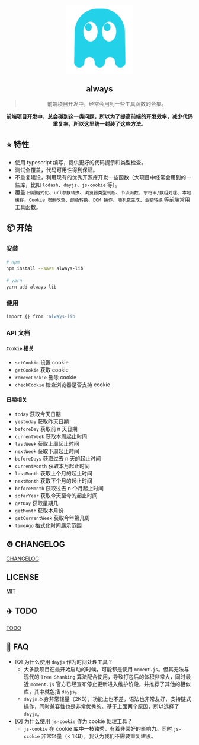  <div align="center">
 <img align="center" width="180" src="https://github.com/Rabbitzzc/image-hosting-service/blob/master/images/always-avator.png?raw=true" />
  <h2>always</h2>
  <blockquote>前端项目开发中，经常会用到一些工具函数的合集。</blockquote>
  <!-- <img alt="npm" src="https://img.shields.io/npm/dw/test">
  <img alt="Travis (.org)" src="https://img.shields.io/travis/rust-lang/rust">
  <img alt="npm" src="https://img.shields.io/npm/v/test">
  <img alt="GitHub contributors" src="https://img.shields.io/github/contributors/npm-template/js-npm-template">
  <img alt="npm bundle size" src="https://img.shields.io/bundlephobia/minzip/test">
  <img alt="node-current" src="https://img.shields.io/node/v/test">
  <img alt="GitHub" src="https://img.shields.io/github/license/npm-template/js-npm-template">
  <img alt="GitHub issues" src="https://img.shields.io/github/issues-raw/npm-template/js-npm-template"> -->

<strong>前端项目开发中，总会碰到这一类问题，所以为了提高前端的开发效率，减少代码重复率，所以这里统一封装了这些方法。</strong>
</div>


## ⭐️ 特性

- 使用 typescript 编写，提供更好的代码提示和类型检查。
- 测试全覆盖，代码可用性得到保证。
- 不重复建设，利用现有的优秀开源库开发一些函数（大项目中经常会用到的一些库，比如 `lodash`、`dayjs`、`js-cookie` 等）。
- 覆盖 `日期格式化`、`url参数转换`、`浏览器类型判断`、`节流函数`、`字符串/数组处理`、`本地缓存`、`Cookie 增删改查`、`颜色转换`、`DOM 操作`、`随机数生成`、`金额转换` 等前端常用工具函数。



## 📦 开始

### 安装
```sh
# npm 
npm install --save always-lib

# yarn
yarn add always-lib
```

### 使用

```sh
import {} from 'always-lib
```

### API 文档

#### `Cookie` 相关

* `setCookie` 	设置 cookie
* `getCookie`     获取 cookie
* `removeCookie`    删除 cookie
* `checkCookie`    检查浏览器是否支持 cookie

#### 日期相关

* `today`    获取今天日期
* `yestoday`    获取昨天日期
* `beforeDay`    获取前 n 天日期
* `currentWeek` 获取本周起止时间
* `lastWeek`    获取上周起止时间
* `nextWeek`    获取下周起止时间
* `beforeDays`    获取过去 n 天的起止时间
* `currentMonth`     获取本月起止时间
* `lastMonth`    获取上个月的起止时间
* `nextMonth`    获取下个月的起止时间
* `beforeMonth`    获取过去 n 个月起止时间
* `sofarYear`     获取今天至今的起止时间
* `getDay`    获取星期几
* `getMonth`    获取本月份
* `getCurrentWeek` 获取今年第几周
* `timeAgo`    格式化时间展示范围

## ⚙️ CHANGELOG

[CHANGELOG](./CHANGLOG.md)

## LICENSE

[MIT](./LICENSE)

## ✈️  TODO

[TODO](./TODO.md)

## 🚩 FAQ

* [Q] 为什么使用 `dayjs` 作为时间处理工具？
  * 大多数项目在最开始启动的时候，可能都是使用 `moment.js`。但其无法与现代的 `Tree Shanking` 算法配合使用，导致打包后的体积非常大，同时最近 `moment.js` 官方已经宣布停止更新进入维护阶段，并推荐了其他的相似库，其中就包括 `dayjs`。
  * `dayjs` 本身非常轻量（2KB），功能上也不差，语法也非常友好，支持链式操作，同时兼容性也是非常优秀的。基于上面两个原因，所以选择了 `dayjs`。
* [Q] 为什么使用 `js-cookie` 作为 cookie 处理工具？
  * `js-cookie` 在 cookie 库中一枝独秀，有着非常好的影响力。同时 `js-ccokie` 非常轻量（< 1KB），我认为我们不需要重复建设。